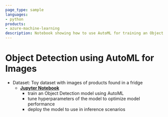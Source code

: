 ```yaml
---
page_type: sample
languages:
- python
products:
- azure-machine-learning
description: Notebook showing how to use AutoML for training an Object Detection model. We will use a small dataset to train the model, demonstrate how you can tune hyperparameters of the model to optimize model performance and deploy the model to use in inference scenarios.
---
```


# Object Detection using AutoML for Images
- Dataset: Toy dataset with images of products found in a fridge
    - **[Jupyter Notebook](auto-ml-image-object-detection.ipynb)**
        - train an Object Detection model using AutoML
        - tune hyperparameters of the model to optimize model performance
        - deploy the model to use in inference scenarios
